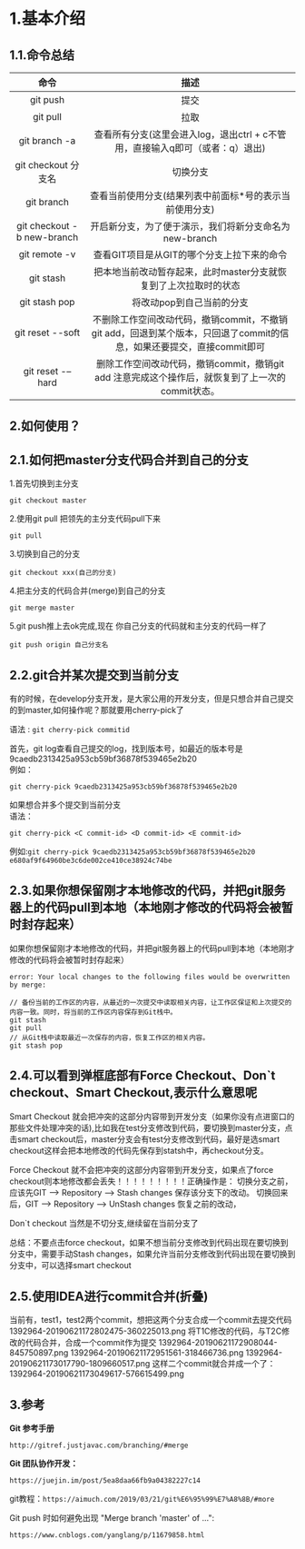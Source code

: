 # 1.基本介绍

## 1.1.命令总结

| 命令 | 描述 |
| :---: | :---: |
| git push | 提交 |
| git pull | 拉取 |
| git branch -a | 查看所有分支\(这里会进入log，退出ctrl + c不管用，直接输入q即可（或者：q）退出\) |
| git checkout 分支名 | 切换分支 |
| git branch | 查看当前使用分支\(结果列表中前面标\*号的表示当前使用分支\) |
| git checkout -b new-branch | 开启新分支，为了便于演示，我们将新分支命名为new-branch |
| git remote -v | 查看GIT项目是从GIT的哪个分支上拉下来的命令 |
| git stash | 把本地当前改动暂存起来，此时master分支就恢复到了上次拉取时的状态 |
| git stash pop | 将改动pop到自己当前的分支 |
| git reset --soft | 不删除工作空间改动代码，撤销commit，不撤销git add，回退到某个版本，只回退了commit的信息，如果还要提交，直接commit即可 |
| git reset -–hard | 删除工作空间改动代码，撤销commit，撤销git add 注意完成这个操作后，就恢复到了上一次的commit状态。 |

## 2.如何使用？

## 2.1.如何把master分支代码合并到自己的分支

1.首先切换到主分支

```
git checkout master
```

2.使用git pull 把领先的主分支代码pull下来

```
git pull
```

3.切换到自己的分支

```
git checkout xxx(自己的分支)
```

4.把主分支的代码合并\(merge\)到自己的分支

```
git merge master
```

5.git push推上去ok完成,现在 你自己分支的代码就和主分支的代码一样了

```
git push origin 自己分支名
```

## 2.2.git合并某次提交到当前分支

有的时候，在develop分支开发，是大家公用的开发分支，但是只想合并自己提交的到master,如何操作呢？那就要用cherry-pick了

语法 : `git cherry-pick commitid`

首先，git log查看自己提交的log，找到版本号，如最近的版本号是 9caedb2313425a953cb59bf36878f539465e2b20  
例如：

```
git cherry-pick 9caedb2313425a953cb59bf36878f539465e2b20
```

如果想合并多个提交到当前分支  
语法：

```
git cherry-pick <C commit-id> <D commit-id> <E commit-id>
```

例如:`git cherry-pick 9caedb2313425a953cb59bf36878f539465e2b20 e680af9f64960be3c6de002ce410ce38924c74be`

## 2.3.如果你想保留刚才本地修改的代码，并把git服务器上的代码pull到本地（本地刚才修改的代码将会被暂时封存起来）

如果你想保留刚才本地修改的代码，并把git服务器上的代码pull到本地（本地刚才修改的代码将会被暂时封存起来）

```
error: Your local changes to the following files would be overwritten by merge:
```

```
// 备份当前的工作区的内容，从最近的一次提交中读取相关内容，让工作区保证和上次提交的内容一致。同时，将当前的工作区内容保存到Git栈中。
git stash
git pull
// 从Git栈中读取最近一次保存的内容，恢复工作区的相关内容。
git stash pop
```

## 2.4.可以看到弹框底部有Force Checkout、Don\`t checkout、Smart Checkout,表示什么意思呢

Smart Checkout  就会把冲突的这部分内容带到开发分支（如果你没有点进窗口的那些文件处理冲突的话\),比如我在test分支修改到代码，要切换到master分支，点击smart checkout后，master分支会有test分支修改到代码，最好是选smart checkout这样会把本地修改的代码先保存到statsh中，再checkout分支。

Force Checkout  就不会把冲突的这部分内容带到开发分支，如果点了force checkout则本地修改都会丢失！！！！！！！！！正确操作是： 切换分支之前，应该先GIT --&gt; Repository --&gt; Stash changes 保存该分支下的改动。 切换回来后，GIT --&gt; Repository --&gt; UnStash changes 恢复之前的改动，

Don\`t checkout   当然是不切分支,继续留在当前分支了

总结：不要点击force checkout，如果不想当前分支修改到代码出现在要切换到分支中，需要手动Stash changes，如果允许当前分支修改到代码出现在要切换到分支中，可以选择smart checkout

## 2.5.使用IDEA进行commit合并(折叠)
当前有，test1，test2两个commit，想把这两个分支合成一个commit去提交代码
1392964-20190621172802475-360225013.png
将T1C修改的代码，与T2C修改的代码合并，合成一个commit作为提交
1392964-20190621172908044-845750897.png
1392964-20190621172951561-318466736.png
1392964-20190621173017790-1809660517.png
这样二个commit就合并成一个了：
1392964-20190621173049617-576615499.png


## 3.参考

**Git 参考手册**

```
http://gitref.justjavac.com/branching/#merge
```

**Git 团队协作开发：**

```
https://juejin.im/post/5ea8daa66fb9a04382227c14
```

git教程：`https://aimuch.com/2019/03/21/git%E6%95%99%E7%A8%8B/#more`

Git push 时如何避免出现 "Merge branch 'master' of ...":

```
https://www.cnblogs.com/yanglang/p/11679858.html
```



